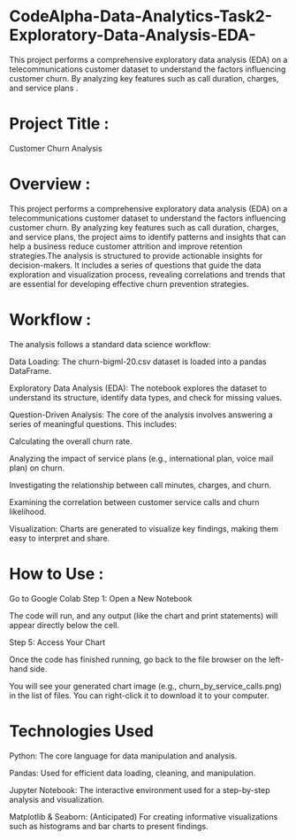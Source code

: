# CodeAlpha-Data-Analytics-Task2-Exploratory-Data-Analysis-EDA-
This project performs a comprehensive exploratory data analysis (EDA) on a telecommunications customer dataset to understand the factors influencing customer churn. By analyzing key features such as call duration, charges, and service plans .

# Project Title : 
Customer Churn Analysis

# Overview :
This project performs a comprehensive exploratory data analysis (EDA) on a telecommunications customer dataset to understand the factors influencing customer churn. By analyzing key features such as call duration, charges, and service plans, the project aims to identify patterns and insights that can help a business reduce customer attrition and improve retention strategies.The analysis is structured to provide actionable insights for decision-makers. It includes a series of questions that guide the data exploration and visualization process, revealing correlations and trends that are essential for developing effective churn prevention strategies.

# Workflow :
The analysis follows a standard data science workflow:

Data Loading: The churn-bigml-20.csv dataset is loaded into a pandas DataFrame.

Exploratory Data Analysis (EDA): The notebook explores the dataset to understand its structure, identify data types, and check for missing values.

Question-Driven Analysis: The core of the analysis involves answering a series of meaningful questions. This includes:

Calculating the overall churn rate.

Analyzing the impact of service plans (e.g., international plan, voice mail plan) on churn.

Investigating the relationship between call minutes, charges, and churn.

Examining the correlation between customer service calls and churn likelihood.

Visualization: Charts are generated to visualize key findings, making them easy to interpret and share.


# How to Use :
Go to Google Colab
Step 1: Open a New Notebook



The code will run, and any output (like the chart and print statements) will appear directly below the cell.

Step 5: Access Your Chart

Once the code has finished running, go back to the file browser on the left-hand side.

You will see your generated chart image (e.g., churn_by_service_calls.png) in the list of files. You can right-click it to download it to your computer.


# Technologies Used
Python: The core language for data manipulation and analysis.

Pandas: Used for efficient data loading, cleaning, and manipulation.

Jupyter Notebook: The interactive environment used for a step-by-step analysis and visualization.

Matplotlib & Seaborn: (Anticipated) For creating informative visualizations such as histograms and bar charts to present findings.


